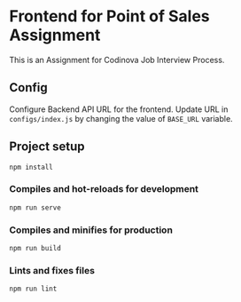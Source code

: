# Frontend for Point of Sales Assignment

This is an Assignment for Codinova Job Interview Process.

## Config

Configure Backend API URL for the frontend.
Update URL in `configs/index.js` by changing the value of `BASE_URL` variable.

## Project setup
```
npm install
```

### Compiles and hot-reloads for development
```
npm run serve
```

### Compiles and minifies for production
```
npm run build
```

### Lints and fixes files
```
npm run lint
```
